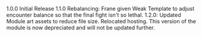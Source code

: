 1.0.0 Initial Release
1.1.0 Rebalancing: Frane given Weak Template to adjust encounter balance so that the final fight isn't so lethal.
1.2.0: Updated Module art assets to reduce file size. Relocated hosting. This version of the module is now depreciated and will not be updated further.
